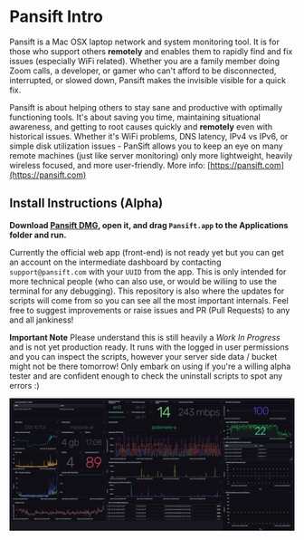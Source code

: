 # Pansift Intro 

Pansift is a Mac OSX laptop network and system monitoring tool. It is for those who support others **remotely** and enables them to rapidly find and fix issues (especially WiFi related). Whether you are a family member doing Zoom calls, a developer, or gamer who can't afford to be disconnected, interrupted, or slowed down, Pansift makes the invisible visible for a quick fix.

Pansift is about helping others to stay sane and productive with optimally functioning tools. It's about saving you time, maintaining situational awareness, and getting to root causes quickly and **remotely** even with historical issues. Whether it's WiFi problems, DNS latency, IPv4 vs IPv6, or simple disk utilization issues - PanSift allows you to keep an eye on many remote machines (just like server monitoring) only more lightweight, heavily wireless focused, and more user-friendly. More info: [https://pansift.com](https://pansift.com) 
 
## Install Instructions (Alpha)


**Download [Pansift DMG](https://github.com/pansift/p3/raw/main/Pansift.dmg), open it, and drag `Pansift.app` to the Applications folder and run.**

Currently the official web app (front-end) is not ready yet but you can get an account on the intermediate dashboard by contacting `support@pansift.com` with your `UUID` from the app. This is only intended for more technical people (who can also use, or would be wiliing to use the terminal for any debugging). This repository is also where the updates for scripts will come from so you can see all the most important internals. Feel free to suggest improvements or raise issues and PR (Pull Requests) to any and all jankiness!

**Important Note** Please understand this is still heavily a _Work In Progress_ and is not yet production ready. It runs with the logged in user permissions and you can inspect the scripts, however your server side data / bucket might not be there tomorrow! Only embark on using if you're a willing alpha tester and are confident enough to check the uninstall scripts to spot any errors :)

![Intermediate Dashboard](https://github.com/pansift/p3/blob/main/Images/publicity_cap_v1.png?raw=true)
